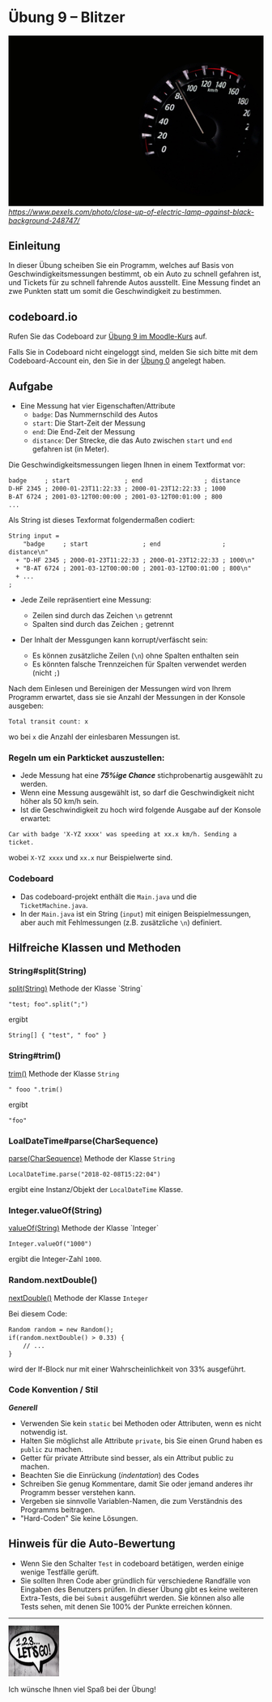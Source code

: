 # Übung 9 – Blitzer

![Photo by Pixabay](pexels-pixabay-248747.jpg)
 *https://www.pexels.com/photo/close-up-of-electric-lamp-against-black-background-248747/*

## Einleitung

In dieser Übung scheiben Sie ein Programm, welches auf Basis von Geschwindigkeitsmessungen bestimmt, ob ein Auto zu schnell gefahren ist, und Tickets für zu schnell fahrende Autos ausstellt. Eine Messung findet an zwe Punkten statt um somit die Geschwindigkeit zu bestimmen.

## codeboard.io 

Rufen Sie das Codeboard zur [Übung 9 im Moodle-Kurs](https://lms.bht-berlin.de/mod/lti/view.php?id=918231) auf. 

Falls Sie in Codeboard nicht eingeloggt sind, melden Sie sich bitte mit dem Codeboard-Account ein, den Sie in der [Übung 0](../bht_pr1_submission_00/README.md) angelegt haben.

## Aufgabe

* Eine Messung hat vier Eigenschaften/Attribute
  * `badge`: Das Nummernschild des Autos
  * `start`: Die Start-Zeit der Messung
  * `end`:   Die End-Zeit der Messung
  * `distance`: Der Strecke, die das Auto zwischen `start` und `end` gefahren ist (in Meter).

Die Geschwindigkeitsmessungen liegen Ihnen in einem Textformat vor:

```
badge     ; start               ; end                 ; distance
D-HF 2345 ; 2000-01-23T11:22:33 ; 2000-01-23T12:22:33 ; 1000
B-AT 6724 ; 2001-03-12T00:00:00 ; 2001-03-12T00:01:00 ; 800
...
```

Als String ist dieses Texformat folgendermaßen codiert:

```
String input = 
    "badge     ; start               ; end                 ; distance\n"
  + "D-HF 2345 ; 2000-01-23T11:22:33 ; 2000-01-23T12:22:33 ; 1000\n"
  + "B-AT 6724 ; 2001-03-12T00:00:00 ; 2001-03-12T00:01:00 ; 800\n"
  + ...
;
```

* Jede Zeile repräsentiert eine Messung:
  * Zeilen sind durch das Zeichen `\n` getrennt
  * Spalten sind durch das Zeichen `;` getrennt

* Der Inhalt der Messgungen kann korrupt/verfäscht sein:
  * Es können zusätzliche Zeilen (`\n`) ohne Spalten enthalten sein
  * Es könnten falsche Trennzeichen für Spalten verwendet werden (nicht `;`) 

Nach dem Einlesen und Bereinigen der Messungen wird von Ihrem Programm erwartet, dass sie sie Anzahl der Messungen in der Konsole ausgeben:

```
Total transit count: x
```

wo bei `x` die Anzahl der einlesbaren Messungen ist.

### Regeln um ein Parkticket auszustellen:
* Jede Messung hat eine ***75%ige Chance*** stichprobenartig ausgewählt zu werden.
* Wenn eine Messung ausgewählt ist, so darf die Geschwindigkeit nicht höher als 50 km/h sein.
* Ist die Geschwindigkeit zu hoch wird folgende Ausgabe auf der Konsole erwartet:

```
Car with badge 'X-YZ xxxx' was speeding at xx.x km/h. Sending a ticket.
```

wobei `X-YZ xxxx` und `xx.x` nur Beispielwerte sind.


### Codeboard

* Das codeboard-projekt enthält die `Main.java` und die `TicketMachine.java`. 
* In der `Main.java` ist ein String (`input`) mit einigen Beispielmessungen, aber auch mit Fehlmessungen (z.B. zusätzliche `\n`) definiert.

## Hilfreiche Klassen und Methoden

### String#split(String)
[split(String)](https://docs.oracle.com/javase/7/docs/api/java/lang/String.html#split(java.lang.String)) Methode der Klasse `String`

```
"test; foo".split(";")
``` 
ergibt
```
String[] { "test", " foo" }
```

### String#trim()
[trim()](https://docs.oracle.com/javase/7/docs/api/java/lang/String.html#trim()) Methode der Klasse `String`

```
" fooo ".trim() 
```
ergibt
```
"foo"
```

### LoalDateTime#parse(CharSequence)

[parse(CharSequence)](https://docs.oracle.com/javase/8/docs/api/java/time/LocalDateTime.html#parse-java.lang.CharSequence-) Methode der Klasse `String`

```
LocalDateTime.parse("2018-02-08T15:22:04")
```
ergibt eine Instanz/Objekt der `LocalDateTime` Klasse.

### Integer.valueOf(String)
[valueOf(String)](https://docs.oracle.com/javase/7/docs/api/java/lang/Integer.html#valueOf(java.lang.String)) Methode der Klasse `Integer`

```
Integer.valueOf("1000")
```

ergibt die Integer-Zahl `1000`.

### Random.nextDouble()

[nextDouble()](https://docs.oracle.com/javase/8/docs/api/java/util/Random.html#nextDouble--) Methode der Klasse `Integer`

Bei diesem Code:
```
Random random = new Random();
if(random.nextDouble() > 0.33) {
    // ...
}
```

wird der If-Block nur mit einer Wahrscheinlichkeit von 33% ausgeführt.

### Code Konvention / Stil

***Generell***
* Verwenden Sie kein `static` bei Methoden oder Attributen, wenn es nicht notwendig ist.
* Halten Sie möglichst alle Attribute `private`, bis Sie einen Grund haben es `public` zu machen. 
* Getter für private Attribute sind besser, als ein Attribut public zu machen.
* Beachten Sie die Einrückung (_indentation_) des Codes
* Schreiben Sie genug Kommentare, damit Sie oder jemand anderes ihr Programm besser verstehen kann.
* Vergeben sie sinnvolle Variablen-Namen, die zum Verständnis des Programms beitragen.
* "Hard-Coden" Sie keine Lösungen.

## Hinweis für die Auto-Bewertung

* Wenn Sie den Schalter `Test` in codeboard betätigen, werden einige wenige Testfälle gerüft. 
* Sie sollten Ihren Code aber gründlich für verschiedene Randfälle von Eingaben des Benutzers prüfen. In dieser Übung gibt es keine weiteren Extra-Tests, die bei `Submit` ausgeführt werden. Sie können also alle Tests sehen, mit denen Sie 100% der Punkte erreichen können.

---

<a href="https://www.pexels.com/photo/123-let-s-go-imaginary-text-704767/">
<img src="../pexels-sevenstorm-juhaszimrus-704767.jpg" width="100" height="100" alt="Photo by SevenStorm JUHASZIMRUS: https://www.pexels.com/photo/123-let-s-go-imaginary-text-704767/">
</a>

Ich wünsche Ihnen viel Spaß bei der Übung! 

